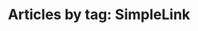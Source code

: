---
layout: blog_by_tag
title: 'Articles by tag: SimpleLink'
tag: simplelink
permalink: /blog/tag/simplelink/
---